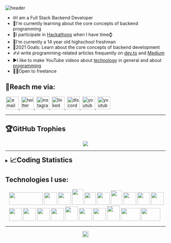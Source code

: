 ![header](https://capsule-render.vercel.app/api?type=waving&color=gradient&height=400&section=header&text=Hey%20there👋!%20I%20am%20Hargun😎&fontSize=57&reversal=true&desc=I%20am%20a%20passionate%20programmer%20and%20a%20student&animation=fadeIn&descSize=26&descAlignY=62&section=header)

<!-- ## I'm a passionate programmer and a student -->
- 🌐I am a Full Stack Backend Developer
- 📝I'm currently learning about the core concepts of backend programming
- 🤝I participate in [Hackathons](https://devpost.com/hamiecod) when I have time⌚
- 🏫I'm currently a 14 year old highschool freshman
- 🥅2021 Goals: Learn about the core concepts of backend development
- ✍I write programming-related articles frequently on [dev.to](https://dev.to/hamiecod) and [Medium](https://hamiecod.medium.com)
- ▶I like to make YouTube videos about [technology](https://www.youtube.com/channel/UCzWNO-tOdLdPECcy1OUU91Q) in general and about [programming](https://www.youtube.com/channel/UC-p8z33DAVe48Gs0ld2Ab5g)
- 👨‍💻Open to freelance

## 📧Reach me via:
<a style="margin:0px 2px;" href="mailto:hargunbeersingh@gmail.com">
    <img width="40px" height="40px" src="https://upload.wikimedia.org/wikipedia/commons/thumb/e/ec/Circle-icons-mail.svg/1200px-Circle-icons-mail.svg.png" alt="email">
</a>

<a style="margin:0px 2px;" href="https://twitter.com/hargunbeer">
    <img width="40px" height="40px" src="https://www.iconpacks.net/icons/2/free-twitter-logo-icon-2429-thumb.png" alt="twitter">
</a>

<a style="margin:0px 2px;" href="https://instagram.com/simplesttech">
    <img width="40px" height="40px" src="https://upload.wikimedia.org/wikipedia/commons/thumb/a/a5/Instagram_icon.png/1024px-Instagram_icon.png" alt="instagram">
</a>

<a style="margin:0px 2px;" href="https://www.linkedin.com/in/hargunbeer-singh-8735bb20a/">
    <img width="40px" height="40px" src="https://image.flaticon.com/icons/png/512/174/174857.png" alt="linked in">
</a>

<a style="margin:0px 2px;" href="https://discordapp.com/users/814723506909741097/">
    <img width="40px" height="40px" src="https://www.freepnglogos.com/uploads/discord-logo-png/discord-logo-logodownload-download-logotipos-1.png" alt="discord">
</a>

<a style="margin:0px 2px;" href="https://www.youtube.com/channel/UCzWNO-tOdLdPECcy1OUU91Q">
    <img width="40px" height="40px" src="https://www.freeiconspng.com/uploads/hd-youtube-logo-png-transparent-background-20.png" alt="youtube">
</a>

<a style="margin:0px 2px;" href="https://reddit.com/user/hamiecod">
    <img width="40px" height="40px" src="https://logodownload.org/wp-content/uploads/2018/02/reddit-logo-16.png" alt="youtube">
</a>
<hr>

## 🏆GitHub Trophies
<p align="center">
    <img src="https://github-profile-trophy.vercel.app/?username=hamiecod&theme=radical&margin-w=11&margin-h=10">
</p>
<hr>

<details>
    <summary><h2 style="display:inline;">📈Coding Statistics</h2></summary>
    <p align="center">
    <img style="margin-top: 10px" src="https://github-profile-summary-cards.vercel.app/api/cards/profile-details?username=hamiecod&theme=solarized_dark"><br>
    <img style="margin-top: 10px" src="https://github-readme-stats.vercel.app/api/top-langs/?username=hamiecod&theme=radical"><br>
    <img style="border-radius:10px" width="600px" height="600px" style="margin-top: 10px" src="https://wakatime.com/share/@hamiecod/a84d501c-948a-4bf7-a110-a062de023364.svg"><br>
    <img style="margin-top: 10px" src="https://github-readme-stats.vercel.app/api/wakatime?username=hamiecod&layout=compact&theme=radical"><br>
    </p>
</details>

## Technologies I use:
<p style="margin-left: 12px;">
    <img width="106px" height="40px" src="https://upload.wikimedia.org/wikipedia/commons/thumb/0/05/Go_Logo_Blue.svg/1200px-Go_Logo_Blue.svg.png">
    <img width="40px" height="40px" src="https://brandslogos.com/wp-content/uploads/images/large/java-logo-1.png">
    <img width="40px" height="40px" src="https://upload.wikimedia.org/wikipedia/commons/6/6a/JavaScript-logo.png">
    <img width="35px" height="50px" src="https://upload.wikimedia.org/wikipedia/commons/thumb/3/3d/CSS.3.svg/1200px-CSS.3.svg.png">
    <img width="35px" height="40px" src="https://cdn0.iconfinder.com/data/icons/social-network-7/50/22-512.png">
    <img width="40px" height="40px" src="http://www.pngall.com/wp-content/uploads/5/Cute-Pug-PNG-Image-File.png">
    <img width="35px" height="46px" src="https://cdn.freebiesupply.com/logos/large/2x/figma-1-logo-png-transparent.png">
    <img width="40px" height="40px" src="https://upload.wikimedia.org/wikipedia/commons/thumb/a/af/Adobe_Photoshop_CC_icon.svg/1200px-Adobe_Photoshop_CC_icon.svg.png">
    <img width="40px" height="40px" src="https://logodownload.org/wp-content/uploads/2019/10/adobe-premiere-pro-logo-3.png">
    <img width="40px" height="40px" src="https://api.nuget.org/v3-flatcontainer/libsassbuilder/1.6.3/icon">
    <img width="40px" height="40px" src="https://git-scm.com/images/logos/downloads/Git-Icon-1788C.png">
    <img width="40px" height="40px" src="https://cdn.iconscout.com/icon/free/png-512/node-js-1174925.png">
    <img width="40px" height="40px" src="https://img.icons8.com/color/452/mongodb.png">
    <img width="40px" height="40px" src="https://upload.wikimedia.org/wikipedia/commons/9/93/Wordpress_Blue_logo.png">
    <img width="40px" height="45px" src="http://assets.stickpng.com/images/58480e82cef1014c0b5e4927.png">
    <img width="40px" height="40px" src="https://upload.wikimedia.org/wikipedia/commons/thumb/9/9a/Visual_Studio_Code_1.35_icon.svg/2048px-Visual_Studio_Code_1.35_icon.svg.png">
    <img width="40px" height="40px" src="https://upload.wikimedia.org/wikipedia/commons/thumb/2/29/Postgresql_elephant.svg/1200px-Postgresql_elephant.svg.png">
    <img width="40px" height="47px" src="https://upload.wikimedia.org/wikipedia/commons/thumb/0/07/Neovim-mark-flat.svg/1200px-Neovim-mark-flat.svg.png">
    <img width="60px" height="40px" src="https://upload.wikimedia.org/wikipedia/commons/thumb/2/27/PHP-logo.svg/2560px-PHP-logo.svg.png">
    <img width="60px" height="40px" src="https://download.logo.wine/logo/MySQL/MySQL-Logo.wine.png">
    <!-- <img width="80px" height="40px" src="https://upload.wikimedia.org/wikipedia/commons/thumb/f/f3/Apache_Spark_logo.svg/1200px-Apache_Spark_logo.svg.png"> -->
</p>

<hr>
<p align="center">
<img height="21px" src="https://komarev.com/ghpvc/?username=hamiecod&color=blueviolet&style=plastic">
</p>
